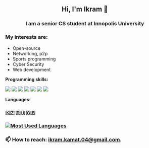 <h2 align="center">Hi, I'm Ikram 👋</h2>
<h3 align="center">I am a senior CS student at Innopolis University</h3>

### My interests are:
- Open-source
- Networking, p2p
- Sports programming
- Cyber Security
- Web development

**Programming skills:**  

![](https://img.shields.io/badge/go-%2300ADD8.svg?style=for-the-badge&logo=go&logoColor=white)
![](https://img.shields.io/badge/python-%2314354C.svg?style=for-the-badge&logo=python&logoColor=white)
![](https://img.shields.io/badge/c++-%2300599C.svg?style=for-the-badge&logo=c%2B%2B&logoColor=white)
![](https://img.shields.io/badge/Java-ED8B00?style=for-the-badge&logo=openjdk&logoColor=white)
![](https://img.shields.io/badge/Svelte-4A4A55?style=for-the-badge&logo=svelte&logoColor=FF3E00)
![](https://img.shields.io/badge/React-20232A?style=for-the-badge&logo=react&logoColor=61DAFB)
![](https://img.shields.io/badge/javascript-%23323330.svg?style=for-the-badge&logo=javascript&logoColor=%23F7DF1E)  

**Languages:**   
### 🇰🇿 🇷🇺 🇬🇧

### [![Most Used Languages](https://github-readme-stats.vercel.app/api/top-langs/?username=itoqsky&layout=compact)](https://github.com/r-mol/github-readme-stats) 
### 📫 How to reach: [ikram.kamat.04@gmail.com](mailto:ikram.kamat.04@gmail.com).
<!--
**itoqsky/itoqsky** is a ✨ _special_ ✨ repository because its `README.md` (this file) appears on your GitHub profile.

Here are some ideas to get you started:

- 🔭 I’m currently working on ...
- 🌱 I’m currently learning ...
- 👯 I’m looking to collaborate on ...
- 🤔 I’m looking for help with ...
- 💬 Ask me about ...
- 📫 How to reach me: ...
- 😄 Pronouns: ...
- ⚡ Fun fact: ...
-->
